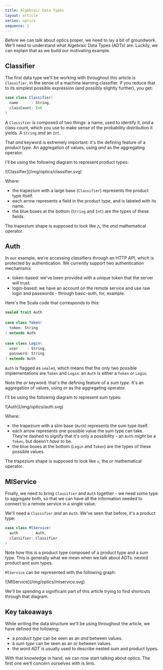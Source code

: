 ```yaml
---
title: Algebraic Data Types
layout: article
series: optics
sequence: 1
---
```


Before we can talk about optics proper, we need to lay a bit of groundwork. We'll need to understand what Algebraic Data Types (ADTs) are. Luckily, we can explain that as we build our motivating example.

## Classifier

The first data type we'll be working with throughout this article is `Classifier`, in the sense of a machine learning classifier. If you reduce that to its simplest possible expression (and possibly slightly further), you get:

```scala
case class Classifier(
  name      : String,
  classCount: Int
)
```

A `Classifier` is composed of two things: a name, used to identify it, *and* a class count, which you use to make sense of the probability distribution it yields. A `String` *and* an `Int`.

That *and* keyword is extremely important: it's the defining feature of a *product type*. An aggregation of values, using *and* as the aggregating operator.

I'll be using the following diagram to represent product types:

<span class="figure">
![Classifier](/img/optics/classifier.svg)
</span>

Where:
* the trapezium with a large base (`Classifier`) represents the product type itself.
* each arrow represents a field in the product type, and is labeled with its name.
* the blue boxes at the bottom (`String` and `Int`) are the types of these fields.

The trapezium shape is supposed to look like `⋀`, the *and* mathematical operator.


## Auth
In our example, we're accessing classifiers through an HTTP API, which is protected by authentication. We currently support two authentication mechanisms:
* token-based: we've been provided with a unique token that the server will trust.
* login-based: we have an account on the remote service and use raw login and passwords - through basic-auth, for, example.

Here's the Scala code that corresponds to this:

```scala
sealed trait Auth

case class Token(
  token: String
) extends Auth

case class Login(
  user    : String,
  password: String
) extends Auth
```

`Auth` is flagged as `sealed`, which means that the only two possible implementations are `Token` and `Login`: an `Auth` is either a `Token` *or* `Login`.

Note the *or* keyword: that's the defining feature of a *sum type*. It's an aggregation of values, using *or* as the aggregating operator.

I'll be using the following diagram to represent sum types:

<span class="figure">
![Auth](/img/optics/auth.svg)
</span>

Where:
* the trapezium with a slim base (`Auth`) represents the sum type itself.
* each arrow represents one possible value the sum type can take. They're dashed to signify that it's only a possibility - an `Auth` *might* be a `Token`, but doesn't *have* to be.
* the blue boxes at the bottom (`Login` and `Token`) are the types of these possible values.

The trapezium shape is supposed to look like `∨`, the *or* mathematical operator.


## MlService

Finally, we need to bring `Classifier` and `Auth` together - we need some type to aggregate both, so that we can have all the information needed to connect to a remote service in a single value.

We'll need a `Classifier` *and* an `Auth`. We've seen that before, it's a product type:

```scala
case class MlService(
  auth      : Auth,
  classifier: Classifier
)
```

Note how this is a product type composed of a product type and a sum type. This is generally what we mean when we talk about ADTs: nested product and sum types.

`MlService` can be represented with the following graph:

<span class="figure">
![MlService](/img/optics/mlservice.svg)
</span>

We'll be spending a significant part of this article trying to find shortcuts through that diagram.

## Key takeaways

While writing the data structure we'll be using throughout the article, we have defined the following:
* a *product type* can be seen as an *and* between values.
* a *sum type* can be seen as an *or* between values.
* the word *ADT* is usually used to describe nested sum and product types.

With that knowledge in hand, we can now start talking about optics. The first one we'll concern ourselves with is *lens*.
